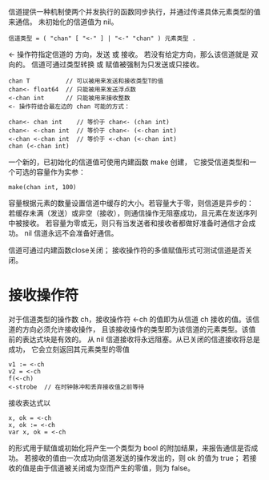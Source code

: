 
信道提供一种机制使两个并发执行的函数同步执行，并通过传递具体元素类型的值来通信。 未初始化的信道值为 nil。

    信道类型 = ( "chan" [ "<-" ] | "<-" "chan" ) 元素类型 .
<- 操作符指定信道的 方向，发送 或 接收。 若没有给定方向，那么该信道就是 双向的。 信道可通过类型转换 或 赋值被强制为只发送或只接收。

    chan T          // 可以被用来发送和接收类型T的值
    chan<- float64  // 只能被用来发送浮点数
    <-chan int      // 只能被用来接收整数
    <- 操作符结合最左边的 chan 可能的方式：

    chan<- chan int    // 等价于 chan<- (chan int)
    chan<- <-chan int  // 等价于 chan<- (<-chan int)
    <-chan <-chan int  // 等价于 <-chan (<-chan int)
    chan (<-chan int)
一个新的，已初始化的信道值可使用内建函数 make 创建， 它接受信道类型和一个可选的容量作为实参：

    make(chan int, 100)
容量根据元素的数量设置信道中缓存的大小。若容量大于零，则信道是异步的： 若缓存未满（发送）或非空（接收），则通信操作无阻塞成功，且元素在发送序列中被接收。 若容量为零或无，则只有当发送者和接收者都做好准备时通信才会成功。 nil 信道永远不会准备好通信。

信道可通过内建函数close关闭； 接收操作符的多值赋值形式可测试信道是否关闭。

# 接收操作符

对于信道类型的操作数 ch，接收操作符 <-ch 的值即为从信道 ch 接收的值。该信道的方向必须允许接收操作， 且该接收操作的类型即为该信道的元素类型。该值前的表达式块是有效的。 从 nil 信道接收将永远阻塞。从已关闭的信道接收将总是成功， 它会立刻返回其元素类型的零值

    v1 := <-ch
    v2 = <-ch
    f(<-ch)
    <-strobe  // 在时钟脉冲和丢弃接收值之前等待
接收表达式以

    x, ok = <-ch
    x, ok := <-ch
    var x, ok = <-ch
的形式用于赋值或初始化将产生一个类型为 bool 的附加结果，来报告通信是否成功。 若接收的值由一次成功向信道发送的操作发出的，则 ok 的值为 true； 若接收的值是由于信道被关闭或为空而产生的零值，则为 false。

